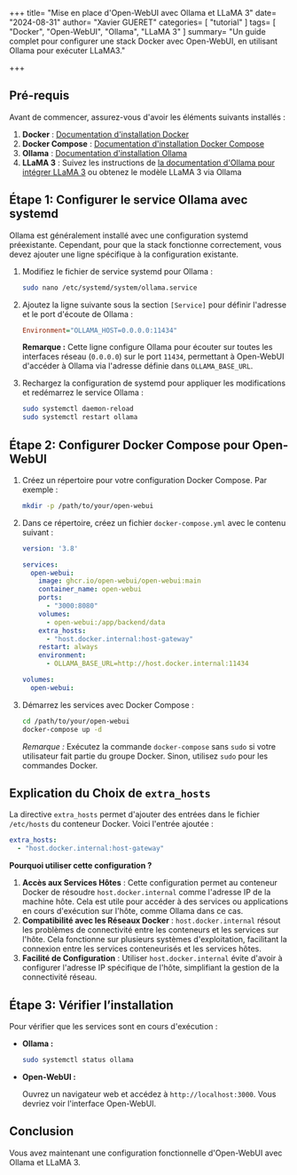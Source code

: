+++
title= "Mise en place d'Open-WebUI avec Ollama et LLaMA 3"
date= "2024-08-31"
author= "Xavier GUERET"
categories= [
    "tutorial"
]
tags= [
  "Docker",
  "Open-WebUI",
  "Ollama",
  "LLaMA 3"
]
summary= "Un guide complet pour configurer une stack Docker avec Open-WebUI, en utilisant Ollama pour exécuter LLaMA3."

+++

## Pré-requis

Avant de commencer, assurez-vous d'avoir les éléments suivants installés :

1. **Docker** : [Documentation d'installation Docker](https://docs.docker.com/get-docker/)
2. **Docker Compose** : [Documentation d'installation Docker Compose](https://docs.docker.com/compose/install/)
3. **Ollama** : [Documentation d'installation Ollama](https://ollama.com)
4. **LLaMA 3** : Suivez les instructions de [la documentation d'Ollama pour intégrer LLaMA 3](https://ollama.com/docs) ou obtenez le modèle LLaMA 3 via Ollama

## Étape 1: Configurer le service Ollama avec systemd

Ollama est généralement installé avec une configuration systemd préexistante. Cependant, pour que la stack fonctionne correctement, vous devez ajouter une ligne spécifique à la configuration existante.

1. Modifiez le fichier de service systemd pour Ollama :

    ```bash
    sudo nano /etc/systemd/system/ollama.service
    ```

2. Ajoutez la ligne suivante sous la section `[Service]` pour définir l'adresse et le port d'écoute de Ollama :

    ```ini
    Environment="OLLAMA_HOST=0.0.0.0:11434"
    ```

    **Remarque :** Cette ligne configure Ollama pour écouter sur toutes les interfaces réseau (`0.0.0.0`) sur le port `11434`, permettant à Open-WebUI d'accéder à Ollama via l'adresse définie dans `OLLAMA_BASE_URL`.

3. Rechargez la configuration de systemd pour appliquer les modifications et redémarrez le service Ollama :

    ```bash
    sudo systemctl daemon-reload
    sudo systemctl restart ollama
    ```

## Étape 2: Configurer Docker Compose pour Open-WebUI

1. Créez un répertoire pour votre configuration Docker Compose. Par exemple :

    ```bash
    mkdir -p /path/to/your/open-webui
    ```

2. Dans ce répertoire, créez un fichier `docker-compose.yml` avec le contenu suivant :

    ```yaml
    version: '3.8'

    services:
      open-webui:
        image: ghcr.io/open-webui/open-webui:main
        container_name: open-webui
        ports:
          - "3000:8080"
        volumes:
          - open-webui:/app/backend/data
        extra_hosts:
          - "host.docker.internal:host-gateway"
        restart: always
        environment:
          - OLLAMA_BASE_URL=http://host.docker.internal:11434

    volumes:
      open-webui:
    ```

3. Démarrez les services avec Docker Compose :

    ```bash
    cd /path/to/your/open-webui
    docker-compose up -d
    ```

    *Remarque :* Exécutez la commande `docker-compose` sans `sudo` si votre utilisateur fait partie du groupe Docker. Sinon, utilisez `sudo` pour les commandes Docker.

## Explication du Choix de `extra_hosts`

La directive `extra_hosts` permet d'ajouter des entrées dans le fichier `/etc/hosts` du conteneur Docker. Voici l'entrée ajoutée :

```yaml
extra_hosts:
  - "host.docker.internal:host-gateway"
```

**Pourquoi utiliser cette configuration ?**

1. **Accès aux Services Hôtes** : Cette configuration permet au conteneur Docker de résoudre `host.docker.internal` comme l'adresse IP de la machine hôte. Cela est utile pour accéder à  des services ou applications en cours d'exécution sur l'hôte, comme  Ollama dans ce cas.
2. **Compatibilité avec les Réseaux Docker** : `host.docker.internal` résout les problèmes de connectivité entre les conteneurs et les  services sur l'hôte. Cela fonctionne sur plusieurs systèmes  d'exploitation, facilitant la connexion entre les services conteneurisés et les services hôtes.
3. **Facilité de Configuration** : Utiliser `host.docker.internal` évite d'avoir à configurer l'adresse IP spécifique de l'hôte, simplifiant la gestion de la connectivité réseau.

## Étape 3: Vérifier l’installation

Pour vérifier que les services sont en cours d'exécution :

- **Ollama :**

  ```bash
  sudo systemctl status ollama
  ```

- **Open-WebUI :**

  Ouvrez un navigateur web et accédez à `http://localhost:3000`. Vous devriez voir l'interface Open-WebUI.

## Conclusion

Vous avez maintenant une configuration fonctionnelle d'Open-WebUI avec Ollama et LLaMA 3.
